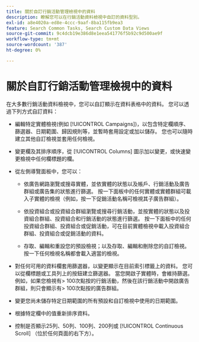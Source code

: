 ```yaml
---
title: 關於自訂行銷活動管理檢視中的資料
description: 瞭解您可以在行銷活動資料檢視中自訂的資料型別。
exl-id: a8e4020a-ed8e-4ccc-9aaf-8ba115fb9ea3
feature: Search Common Tasks, Search Custom Data Views
source-git-commit: 9c4dcb19e386d8e1eea541776f5b92c9d500ae9f
workflow-type: tm+mt
source-wordcount: '387'
ht-degree: 0%

---
```


# 關於自訂行銷活動管理檢視中的資料

在大多數行銷活動資料檢視中，您可以自訂顯示在資料表格中的資料。 您可以透過下列方式自訂資料：

* 編輯特定實體檢視(例如 [!UICONTROL Campaigns])，以包含特定欄順序、篩選器、日期範圍、歸因規則等，並暫時套用設定或加以儲存。 您也可以隨時建立其他自訂檢視並套用任何檢視。

* 變更欄及其排序順序，從 [!UICONTROL Columns] 圖示加以變更，或快速變更檢視中任何欄標題的欄。

* 從左側導覽面板中，您可以：

   * 依廣告網路瀏覽或搜尋實體，並依實體的狀態以及帳戶、行銷活動及廣告群組或廣告集的狀態進行篩選。 按一下面板中的任何實體或實體群組可載入子實體的檢視（例如，按一下促銷活動名稱可檢視其子廣告群組）。

   * 依投資組合或投資組合群組瀏覽或搜尋行銷活動，並按實體的狀態以及投資組合群組、投資組合和行銷活動的狀態進行篩選。 按一下面板中的任何投資組合群組、投資組合或促銷活動，可在目前實體檢視中載入投資組合群組、投資組合或促銷活動的資料。

   * 存取、編輯和重設您的預設檢視；以及存取、編輯和刪除您的自訂檢視。 按一下任何檢視名稱都會載入適當的檢視。

* 對任何可用的資料欄套用篩選器，以變更顯示在目前索引標籤上的資料。 您可以從欄標題或工具列上的按鈕建立篩選器。 當您開啟子實體時，會維持篩選。 例如，如果您檢視有\> 100次點按的行銷活動，然後在該行銷活動中開啟廣告群組，則只會顯示有\> 100次點按的廣告群組。

* 變更您尚未儲存特定日期範圍的所有預設和自訂檢視中使用的日期範圍。

* 根據特定欄中的值重新排序資料。

* 控制是否顯示25列、50列、100列、200列或 [!UICONTROL Continuous Scroll] （位於任何頁面的右下方）。
